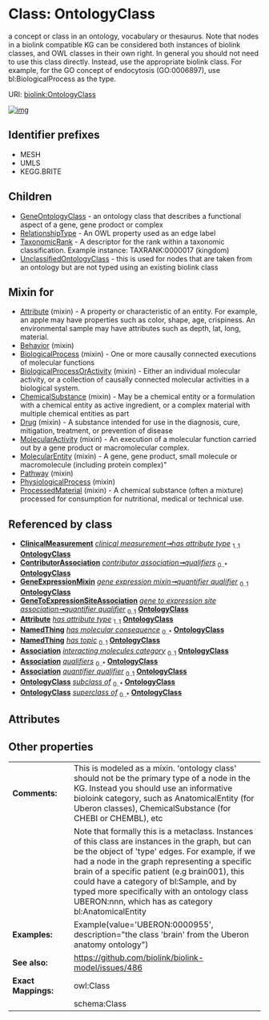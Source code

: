 
# Class: OntologyClass


a concept or class in an ontology, vocabulary or thesaurus. Note that nodes in a biolink compatible KG can be considered both instances of biolink classes, and OWL classes in their own right. In general you should not need to use this class directly. Instead, use the appropriate biolink class. For example, for the GO concept of endocytosis (GO:0006897), use bl:BiologicalProcess as the type.

URI: [biolink:OntologyClass](https://w3id.org/biolink/vocab/OntologyClass)


[![img](https://yuml.me/diagram/nofunky;dir:TB/class/[UnclassifiedOntologyClass],[TaxonomicRank],[RelationshipType],[ClinicalMeasurement]++-%20has%20attribute%20type%201..1>[OntologyClass],[ContributorAssociation]++-%20qualifiers%200..*>[OntologyClass],[GeneExpressionMixin]++-%20quantifier%20qualifier%200..1>[OntologyClass],[GeneToExpressionSiteAssociation]++-%20quantifier%20qualifier%200..1>[OntologyClass],[Attribute]++-%20has%20attribute%20type%201..1>[OntologyClass],[PairwiseMolecularInteraction]++-%20interacting%20molecules%20category%200..1>[OntologyClass],[Association]++-%20qualifiers%200..*>[OntologyClass],[GeneExpressionMixin]++-%20quantifier%20qualifier(i)%200..1>[OntologyClass],[GeneToExpressionSiteAssociation]++-%20quantifier%20qualifier(i)%200..1>[OntologyClass],[ProcessedMaterial]uses%20-.->[OntologyClass],[PhysiologicalProcess]uses%20-.->[OntologyClass],[Pathway]uses%20-.->[OntologyClass],[MolecularEntity]uses%20-.->[OntologyClass],[MolecularActivity]uses%20-.->[OntologyClass],[Drug]uses%20-.->[OntologyClass],[ChemicalSubstance]uses%20-.->[OntologyClass],[BiologicalProcessOrActivity]uses%20-.->[OntologyClass],[BiologicalProcess]uses%20-.->[OntologyClass],[Behavior]uses%20-.->[OntologyClass],[Attribute]uses%20-.->[OntologyClass],[OntologyClass]^-[UnclassifiedOntologyClass],[OntologyClass]^-[TaxonomicRank],[OntologyClass]^-[RelationshipType],[OntologyClass]^-[GeneOntologyClass],[ProcessedMaterial],[PhysiologicalProcess],[Pathway],[PairwiseMolecularInteraction],[NamedThing],[MolecularEntity],[MolecularActivity],[GeneToExpressionSiteAssociation],[GeneOntologyClass],[GeneExpressionMixin],[Drug],[ContributorAssociation],[ClinicalMeasurement],[ChemicalSubstance],[BiologicalProcessOrActivity],[BiologicalProcess],[Behavior],[Attribute],[Association])](https://yuml.me/diagram/nofunky;dir:TB/class/[UnclassifiedOntologyClass],[TaxonomicRank],[RelationshipType],[ClinicalMeasurement]++-%20has%20attribute%20type%201..1>[OntologyClass],[ContributorAssociation]++-%20qualifiers%200..*>[OntologyClass],[GeneExpressionMixin]++-%20quantifier%20qualifier%200..1>[OntologyClass],[GeneToExpressionSiteAssociation]++-%20quantifier%20qualifier%200..1>[OntologyClass],[Attribute]++-%20has%20attribute%20type%201..1>[OntologyClass],[PairwiseMolecularInteraction]++-%20interacting%20molecules%20category%200..1>[OntologyClass],[Association]++-%20qualifiers%200..*>[OntologyClass],[GeneExpressionMixin]++-%20quantifier%20qualifier(i)%200..1>[OntologyClass],[GeneToExpressionSiteAssociation]++-%20quantifier%20qualifier(i)%200..1>[OntologyClass],[ProcessedMaterial]uses%20-.->[OntologyClass],[PhysiologicalProcess]uses%20-.->[OntologyClass],[Pathway]uses%20-.->[OntologyClass],[MolecularEntity]uses%20-.->[OntologyClass],[MolecularActivity]uses%20-.->[OntologyClass],[Drug]uses%20-.->[OntologyClass],[ChemicalSubstance]uses%20-.->[OntologyClass],[BiologicalProcessOrActivity]uses%20-.->[OntologyClass],[BiologicalProcess]uses%20-.->[OntologyClass],[Behavior]uses%20-.->[OntologyClass],[Attribute]uses%20-.->[OntologyClass],[OntologyClass]^-[UnclassifiedOntologyClass],[OntologyClass]^-[TaxonomicRank],[OntologyClass]^-[RelationshipType],[OntologyClass]^-[GeneOntologyClass],[ProcessedMaterial],[PhysiologicalProcess],[Pathway],[PairwiseMolecularInteraction],[NamedThing],[MolecularEntity],[MolecularActivity],[GeneToExpressionSiteAssociation],[GeneOntologyClass],[GeneExpressionMixin],[Drug],[ContributorAssociation],[ClinicalMeasurement],[ChemicalSubstance],[BiologicalProcessOrActivity],[BiologicalProcess],[Behavior],[Attribute],[Association])

## Identifier prefixes

 * MESH
 * UMLS
 * KEGG.BRITE

## Children

 * [GeneOntologyClass](GeneOntologyClass.md) - an ontology class that describes a functional aspect of a gene, gene prodoct or complex
 * [RelationshipType](RelationshipType.md) - An OWL property used as an edge label
 * [TaxonomicRank](TaxonomicRank.md) - A descriptor for the rank within a taxonomic classification. Example instance: TAXRANK:0000017 (kingdom)
 * [UnclassifiedOntologyClass](UnclassifiedOntologyClass.md) - this is used for nodes that are taken from an ontology but are not typed using an existing biolink class

## Mixin for

 * [Attribute](Attribute.md) (mixin)  - A property or characteristic of an entity. For example, an apple may have properties such as color, shape, age, crispiness. An environmental sample may have attributes such as depth, lat, long, material.
 * [Behavior](Behavior.md) (mixin) 
 * [BiologicalProcess](BiologicalProcess.md) (mixin)  - One or more causally connected executions of molecular functions
 * [BiologicalProcessOrActivity](BiologicalProcessOrActivity.md) (mixin)  - Either an individual molecular activity, or a collection of causally connected molecular activities in a biological system.
 * [ChemicalSubstance](ChemicalSubstance.md) (mixin)  - May be a chemical entity or a formulation with a chemical entity as active ingredient, or a complex material with multiple chemical entities as part
 * [Drug](Drug.md) (mixin)  - A substance intended for use in the diagnosis, cure, mitigation, treatment, or prevention of disease
 * [MolecularActivity](MolecularActivity.md) (mixin)  - An execution of a molecular function carried out by a gene product or macromolecular complex.
 * [MolecularEntity](MolecularEntity.md) (mixin)  - A gene, gene product, small molecule or macromolecule (including protein complex)"
 * [Pathway](Pathway.md) (mixin) 
 * [PhysiologicalProcess](PhysiologicalProcess.md) (mixin) 
 * [ProcessedMaterial](ProcessedMaterial.md) (mixin)  - A chemical substance (often a mixture) processed for consumption for nutritional, medical or technical use.

## Referenced by class

 *  **[ClinicalMeasurement](ClinicalMeasurement.md)** *[clinical measurement➞has attribute type](clinical_measurement_has_attribute_type.md)*  <sub>1..1</sub>  **[OntologyClass](OntologyClass.md)**
 *  **[ContributorAssociation](ContributorAssociation.md)** *[contributor association➞qualifiers](contributor_association_qualifiers.md)*  <sub>0..\*</sub>  **[OntologyClass](OntologyClass.md)**
 *  **[GeneExpressionMixin](GeneExpressionMixin.md)** *[gene expression mixin➞quantifier qualifier](gene_expression_mixin_quantifier_qualifier.md)*  <sub>0..1</sub>  **[OntologyClass](OntologyClass.md)**
 *  **[GeneToExpressionSiteAssociation](GeneToExpressionSiteAssociation.md)** *[gene to expression site association➞quantifier qualifier](gene_to_expression_site_association_quantifier_qualifier.md)*  <sub>0..1</sub>  **[OntologyClass](OntologyClass.md)**
 *  **[Attribute](Attribute.md)** *[has attribute type](has_attribute_type.md)*  <sub>1..1</sub>  **[OntologyClass](OntologyClass.md)**
 *  **[NamedThing](NamedThing.md)** *[has molecular consequence](has_molecular_consequence.md)*  <sub>0..\*</sub>  **[OntologyClass](OntologyClass.md)**
 *  **[NamedThing](NamedThing.md)** *[has topic](has_topic.md)*  <sub>0..1</sub>  **[OntologyClass](OntologyClass.md)**
 *  **[Association](Association.md)** *[interacting molecules category](interacting_molecules_category.md)*  <sub>0..1</sub>  **[OntologyClass](OntologyClass.md)**
 *  **[Association](Association.md)** *[qualifiers](qualifiers.md)*  <sub>0..\*</sub>  **[OntologyClass](OntologyClass.md)**
 *  **[Association](Association.md)** *[quantifier qualifier](quantifier_qualifier.md)*  <sub>0..1</sub>  **[OntologyClass](OntologyClass.md)**
 *  **[OntologyClass](OntologyClass.md)** *[subclass of](subclass_of.md)*  <sub>0..\*</sub>  **[OntologyClass](OntologyClass.md)**
 *  **[OntologyClass](OntologyClass.md)** *[superclass of](superclass_of.md)*  <sub>0..\*</sub>  **[OntologyClass](OntologyClass.md)**

## Attributes


## Other properties

|  |  |  |
| --- | --- | --- |
| **Comments:** | | This is modeled as a mixin. 'ontology class' should not be the primary type of a node in the KG. Instead you should use an informative bioloink category, such as AnatomicalEntity (for Uberon classes), ChemicalSubstance (for CHEBI or CHEMBL), etc |
|  | | Note that formally this is a metaclass. Instances of this class are instances in the graph, but can be the object of 'type' edges. For example, if we had a node in the graph representing a specific brain of a specific patient (e.g brain001), this could have  a category of bl:Sample, and by typed more specifically with an ontology class UBERON:nnn, which has as category bl:AnatomicalEntity |
| **Examples:** | | Example(value='UBERON:0000955', description="the class 'brain' from the Uberon anatomy ontology") |
| **See also:** | | https://github.com/biolink/biolink-model/issues/486 |
| **Exact Mappings:** | | owl:Class |
|  | | schema:Class |

